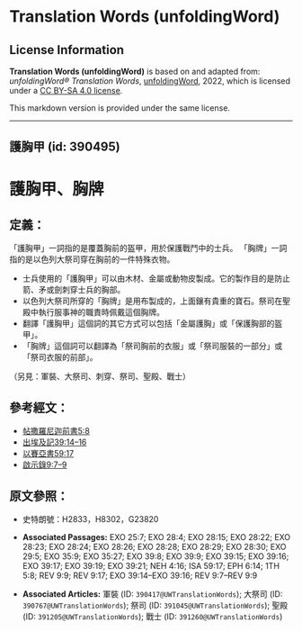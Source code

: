 # Translation Words (unfoldingWord)

## License Information

**Translation Words (unfoldingWord)** is based on and adapted from: _unfoldingWord® Translation Words_, [unfoldingWord](https://unfoldingword.org/utw), 2022, which is licensed under a [CC BY-SA 4.0 license](https://creativecommons.org/licenses/by-sa/4.0/legalcode.en).

This markdown version is provided under the same license.



--------------------------------

## 護胸甲 (id: 390495)

護胸甲、胸牌
======

定義：
---

「護胸甲」一詞指的是覆蓋胸前的盔甲，用於保護戰鬥中的士兵。 「胸牌」一詞指的是以色列大祭司穿在胸前的一件特殊衣物。

* 士兵使用的「護胸甲」可以由木材、金屬或動物皮製成。它的製作目的是防止箭、矛或劍刺穿士兵的胸部。
* 以色列大祭司所穿的「胸牌」是用布製成的，上面鑲有貴重的寶石。祭司在聖殿中執行服事神的職責時佩戴這個胸牌。
* 翻譯「護胸甲」這個詞的其它方式可以包括「金屬護胸」或「保護胸部的盔甲」。
* 「胸牌」這個詞可以翻譯為「祭司胸前的衣服」或「祭司服裝的一部分」或「祭司衣服的前部」。

（另見：軍裝、大祭司、刺穿、祭司、聖殿、戰士）

參考經文：
-----

* [帖撒羅尼迦前書5:8](https://ref.ly/1Thess5:8)
* [出埃及記39:14–16](https://ref.ly/Exod39:14-Exod39:16)
* [以賽亞書59:17](https://ref.ly/Isa59:17)
* [啟示錄9:7–9](https://ref.ly/Rev9:7-Rev9:9)

原文參照：
-----

* 史特朗號：H2833，H8302，G23820

* **Associated Passages:** EXO 25:7; EXO 28:4; EXO 28:15; EXO 28:22; EXO 28:23; EXO 28:24; EXO 28:26; EXO 28:28; EXO 28:29; EXO 28:30; EXO 29:5; EXO 35:9; EXO 35:27; EXO 39:8; EXO 39:9; EXO 39:15; EXO 39:16; EXO 39:17; EXO 39:19; EXO 39:21; NEH 4:16; ISA 59:17; EPH 6:14; 1TH 5:8; REV 9:9; REV 9:17; EXO 39:14–EXO 39:16; REV 9:7–REV 9:9
* **Associated Articles:** 軍裝 (ID: `390417@UWTranslationWords`); 大祭司 (ID: `390767@UWTranslationWords`); 祭司 (ID: `391045@UWTranslationWords`); 聖殿 (ID: `391205@UWTranslationWords`); 戰士 (ID: `391260@UWTranslationWords`)

